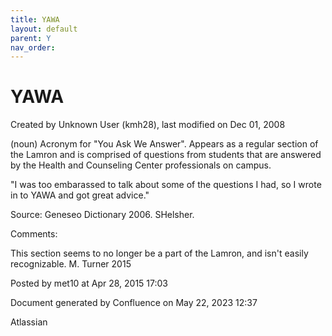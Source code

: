 ```yaml
---
title: YAWA
layout: default
parent: Y
nav_order:
---
```


# YAWA

Created by  Unknown User (kmh28), last modified on Dec 01, 2008

(noun) Acronym for &quot;You Ask We Answer&quot;. Appears as a regular section of the Lamron and is comprised of questions from students that are answered by the Health and Counseling Center professionals on campus.

&quot;I was too embarassed to talk about some of the questions I had, so I wrote in to YAWA and got great advice.&quot;

Source: Geneseo Dictionary 2006. SHelsher. 

Comments:

This section seems to no longer be a part of the Lamron, and isn't easily recognizable. M. Turner 2015 

Posted by met10 at Apr 28, 2015 17:03

Document generated by Confluence on May 22, 2023 12:37

Atlassian
